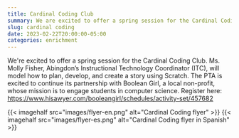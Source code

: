 ```yaml
--- 
title: Cardinal Coding Club
summary: We are excited to offer a spring session for the Cardinal Coding Club.
slug: cardinal coding
date: 2023-02-22T20:00:00-05:00
categories: enrichment
---
```


We're excited to offer a spring session for the Cardinal Coding Club. Ms. Molly Fisher, Abingdon’s Instructional Technology Coordinator (ITC), will model how to plan, develop, and create a story using Scratch. The PTA is excited to continue its partnership with Boolean Girl, a local non-profit, whose mission is to engage students in computer science. Register here: https://www.hisawyer.com/booleangirl/schedules/activity-set/457682

{{< imagehalf src="images/flyer-en.png" alt="Cardinal Coding flyer" >}}
{{< imagehalf src="images/flyer-es.png" alt="Cardinal Coding flyer in Spanish" >}}